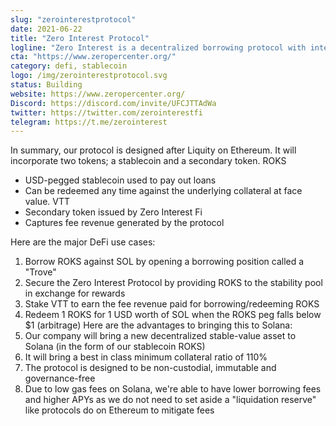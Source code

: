 ```yaml
---
slug: "zerointerestprotocol"
date: 2021-06-22
title: "Zero Interest Protocol"
logline: "Zero Interest is a decentralized borrowing protocol with interest-free loans, high capital efficiency, and censorship-resistant stablecoins on Solana."
cta: "https://www.zeropercenter.org/"
category: defi, stablecoin
logo: /img/zerointerestprotocol.svg
status: Building
website: https://www.zeropercenter.org/
Discord: https://discord.com/invite/UFCJTTAdWa
twitter: https://twitter.com/zerointerestfi
telegram: https://t.me/zerointerest
---
```


In summary, our protocol is designed after Liquity on Ethereum. It will incorporate two tokens; a stablecoin and a secondary token.
ROKS

- USD-pegged stablecoin used to pay out loans
- Can be redeemed any time against the underlying collateral at face value.
  VTT
- Secondary token issued by Zero Interest Fi
- Captures fee revenue generated by the protocol

Here are the major DeFi use cases:

1. Borrow ROKS against SOL by opening a borrowing position called a "Trove"
2. Secure the Zero Interest Protocol by providing ROKS to the stability pool in exchange for rewards
3. Stake VTT to earn the fee revenue paid for borrowing/redeeming ROKS
4. Redeem 1 ROKS for 1 USD worth of SOL when the ROKS peg falls below $1 (arbitrage)
   Here are the advantages to bringing this to Solana:
5. Our company will bring a new decentralized stable-value asset to Solana (in the form of our stablecoin ROKS)
6. It will bring a best in class minimum collateral ratio of 110%
7. The protocol is designed to be non-custodial, immutable and governance-free
8. Due to low gas fees on Solana, we're able to have lower borrowing fees and higher APYs as we do not need to set aside a "liquidation reserve" like protocols do on Ethereum to mitigate fees
